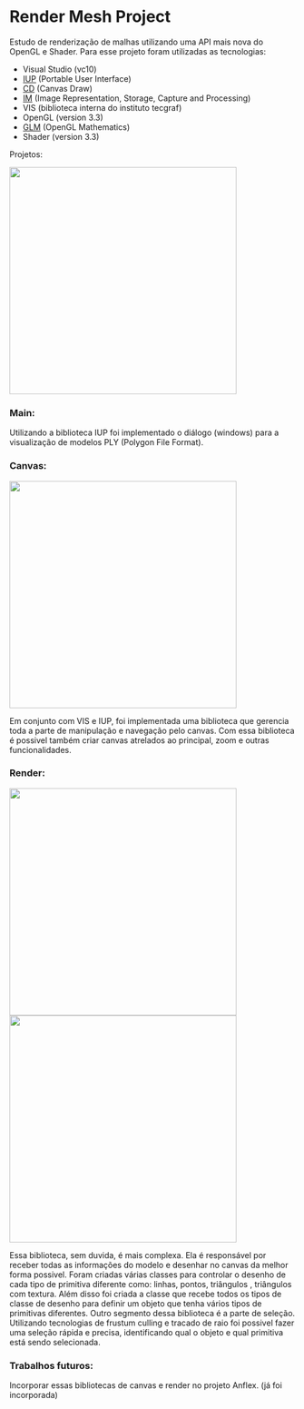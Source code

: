 # Render Mesh Project

Estudo de renderização de malhas utilizando uma API mais nova do OpenGL e Shader. Para esse projeto foram utilizadas as tecnologias:
<ul>
<li>Visual Studio (vc10)</li>
<li><a href="http://webserver2.tecgraf.puc-rio.br/iup/">IUP</a> (Portable User Interface) </li>
<li><a href="http://webserver2.tecgraf.puc-rio.br/cd/">CD</a> (Canvas Draw)</li>
<li><a href="http://webserver2.tecgraf.puc-rio.br/im/">IM</a> (Image Representation, Storage, Capture and Processing)</li>
<li>VIS (biblioteca interna do instituto tecgraf)</li>
<li>OpenGL (version 3.3)</li>
<li><a href="http://glm.g-truc.net/">GLM</a> (OpenGL Mathematics)</li>
<li>Shader (version 3.3)</li>
</ul>

Projetos:

<img src="https://github.com/lfmachado/render_mesh/blob/master/main.png" width="400px"/>

<h3>Main:</h3>
Utilizando a biblioteca IUP foi implementado o diálogo (windows) para a visualização de modelos PLY (Polygon File Format).

<h3>Canvas: </h3>

<img src="https://github.com/lfmachado/render_mesh/blob/master/canvas.png" width="400px"/>

Em conjunto com VIS e IUP, foi implementada uma biblioteca que gerencia toda a parte de manipulação e navegação pelo canvas. Com essa biblioteca é possivel também criar canvas atrelados ao principal, zoom e outras funcionalidades.

<h3>Render: </h3>

<img src="https://github.com/lfmachado/render_mesh/blob/master/MainRender.png" width="400px"/>

<img src="https://github.com/lfmachado/render_mesh/blob/master/render.png" width="400px"/>

Essa biblioteca, sem duvida, é mais complexa. Ela é responsável por receber todas as informações do modelo e desenhar no canvas da melhor forma possivel. Foram criadas várias classes para controlar o desenho de cada tipo de primitiva diferente como: linhas, pontos, triângulos , triângulos com textura. Além disso foi criada a classe que recebe todos os tipos de classe de desenho para definir um objeto que tenha vários tipos de primitivas diferentes. 
Outro segmento dessa biblioteca é a parte de seleção. Utilizando tecnologias de frustum culling e tracado de raio foi possivel fazer uma seleção rápida e precisa, identificando qual o objeto e qual primitiva está sendo selecionada.

<h3>Trabalhos futuros:</h3>
Incorporar essas bibliotecas de canvas e render no projeto Anflex. (já foi incorporada)


